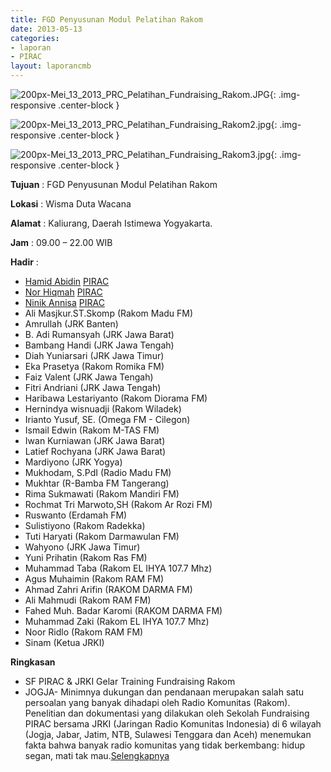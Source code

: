 ```yaml
---
title: FGD Penyusunan Modul Pelatihan Rakom
date: 2013-05-13
categories:
- laporan
- PIRAC
layout: laporancmb
---
```



![200px-Mei_13_2013_PRC_Pelatihan_Fundraising_Rakom.JPG](/uploads/200px-Mei_13_2013_PRC_Pelatihan_Fundraising_Rakom.JPG){: .img-responsive .center-block }

![200px-Mei_13_2013_PRC_Pelatihan_Fundraising_Rakom2.jpg](/uploads/200px-Mei_13_2013_PRC_Pelatihan_Fundraising_Rakom2.jpg){: .img-responsive .center-block }

![200px-Mei_13_2013_PRC_Pelatihan_Fundraising_Rakom3.jpg](/uploads/200px-Mei_13_2013_PRC_Pelatihan_Fundraising_Rakom3.jpg){: .img-responsive .center-block }


**Tujuan** : FGD Penyusunan Modul Pelatihan Rakom 

**Lokasi** : Wisma Duta Wacana 

**Alamat** : Kaliurang, Daerah Istimewa Yogyakarta. 

**Jam** : 09.00 – 22.00 WIB 

**Hadir** :
* [Hamid Abidin](http://wiki.ciptamedia.org/wiki/Hamid_Abidin) [PIRAC](wiki.ciptamedia.org/index.php?title=Peneliti_PIRAC&action=edit&redlink=1)
* [Nor Hiqmah](http://wiki.ciptamedia.org/wiki/Nor_Hiqmah) [PIRAC](http://wiki.ciptamedia.org/wiki/PIRAC)
* [Ninik Annisa](http://wiki.ciptamedia.org/wiki/Ninik_Annisa) [PIRAC](http://wiki.ciptamedia.org/wiki/PIRAC)
* Ali Masjkur.ST.Skomp (Rakom Madu FM) 
* Amrullah (JRK Banten)
* B. Adi Rumansyah (JRK Jawa Barat)
* Bambang Handi (JRK Jawa Tengah)
* Diah Yuniarsari (JRK Jawa Timur)
* Eka Prasetya (Rakom Romika FM)
* Faiz Valent (JRK Jawa Tengah)
* Fitri Andriani (JRK Jawa Tengah)
* Haribawa Lestariyanto (Rakom Diorama FM)
* Hernindya wisnuadji (Rakom Wiladek)
* Irianto Yusuf, SE. (Omega FM - Cilegon)
* Ismail Edwin (Rakom M-TAS FM)
* Iwan Kurniawan (JRK Jawa Barat)
* Latief Rochyana (JRK Jawa Barat)
* Mardiyono (JRK Yogya)
* Mukhodam, S.PdI (Radio Madu FM)
* Mukhtar (R-Bamba FM Tangerang)
* Rima Sukmawati (Rakom Mandiri FM)
* Rochmat Tri Marwoto,SH (Rakom Ar Rozi FM)
* Ruswanto (Erdamah FM)
* Sulistiyono (Rakom Radekka)
* Tuti Haryati (Rakom Darmawulan FM)
* Wahyono (JRK Jawa Timur)
* Yuni Prihatin (Rakom Ras FM)
* Muhammad Taba (Rakom EL IHYA 107.7 Mhz)
* Agus Muhaimin (Rakom RAM FM)
* Ahmad Zahri Arifin (RAKOM DARMA FM) 
* Ali Mahmudi (Rakom RAM FM)
* Fahed Muh. Badar Karomi (RAKOM DARMA FM) 
* Muhammad Zaki (Rakom EL IHYA 107.7 Mhz)
* Noor Ridlo (Rakom RAM FM)
* Sinam (Ketua JRKI) 

**Ringkasan**  
* SF PIRAC & JRKI Gelar Training Fundraising Rakom 
* JOGJA- Minimnya dukungan dan pendanaan merupakan salah satu persoalan yang banyak dihadapi oleh Radio Komunitas (Rakom). Penelitian dan dokumentasi yang dilakukan oleh Sekolah Fundraising PIRAC bersama JRKI (Jaringan Radio Komunitas Indonesia) di 6 wilayah (Jogja, Jabar, Jatim, NTB, Sulawesi Tenggara dan Aceh) menemukan fakta bahwa banyak radio komunitas yang tidak berkembang: hidup segan, mati tak mau.[Selengkapnya](http://www.fundraisingmedia.info/blog/2013/05/17/sf-pirac-jrki-gelar-training-fundraising-rakom/)
